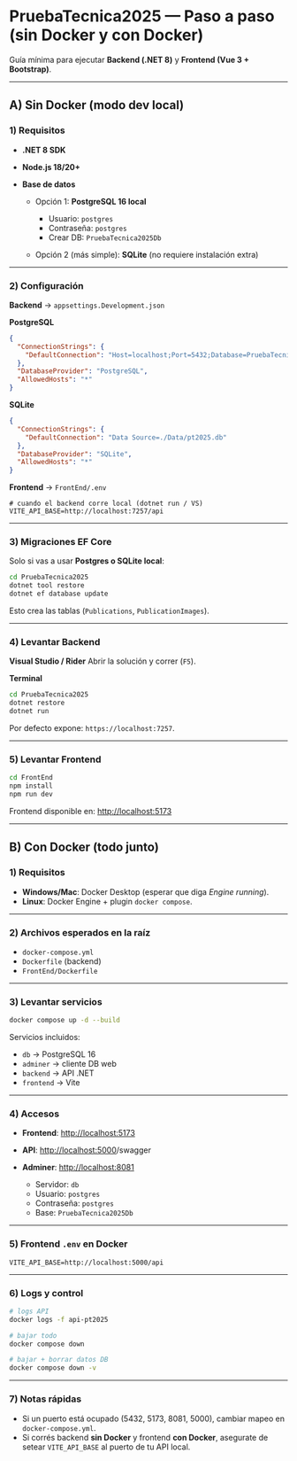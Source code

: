 # PruebaTecnica2025 — Paso a paso (sin Docker y con Docker)

Guía mínima para ejecutar **Backend (.NET 8)** y **Frontend (Vue 3 + Bootstrap)**.

---

## A) Sin Docker (modo dev local)

### 1) Requisitos

* **.NET 8 SDK**
* **Node.js 18/20+**
* **Base de datos**

  * Opción 1: **PostgreSQL 16 local**

    * Usuario: `postgres`
    * Contraseña: `postgres`
    * Crear DB: `PruebaTecnica2025Db`
  * Opción 2 (más simple): **SQLite** (no requiere instalación extra)

---

### 2) Configuración

**Backend** → `appsettings.Development.json`

**PostgreSQL**

```json
{
  "ConnectionStrings": {
    "DefaultConnection": "Host=localhost;Port=5432;Database=PruebaTecnica2025Db;Username=postgres;Password=postgres"
  },
  "DatabaseProvider": "PostgreSQL",
  "AllowedHosts": "*"
}
```

**SQLite**

```json
{
  "ConnectionStrings": {
    "DefaultConnection": "Data Source=./Data/pt2025.db"
  },
  "DatabaseProvider": "SQLite",
  "AllowedHosts": "*"
}
```

**Frontend** → `FrontEnd/.env`

```env
# cuando el backend corre local (dotnet run / VS)
VITE_API_BASE=http://localhost:7257/api
```

---

### 3) Migraciones EF Core

Solo si vas a usar **Postgres o SQLite local**:

```bash
cd PruebaTecnica2025
dotnet tool restore
dotnet ef database update
```

Esto crea las tablas (`Publications`, `PublicationImages`).

---

### 4) Levantar Backend

**Visual Studio / Rider**
Abrir la solución y correr (`F5`).

**Terminal**

```bash
cd PruebaTecnica2025
dotnet restore
dotnet run
```

Por defecto expone: `https://localhost:7257`.

---

### 5) Levantar Frontend

```bash
cd FrontEnd
npm install
npm run dev
```

Frontend disponible en: [http://localhost:5173](http://localhost:5173)

---

## B) Con Docker (todo junto)

### 1) Requisitos

* **Windows/Mac**: Docker Desktop (esperar que diga *Engine running*).
* **Linux**: Docker Engine + plugin `docker compose`.

---

### 2) Archivos esperados en la raíz

* `docker-compose.yml`
* `Dockerfile` (backend)
* `FrontEnd/Dockerfile`

---

### 3) Levantar servicios

```bash
docker compose up -d --build
```

Servicios incluidos:

* `db` → PostgreSQL 16
* `adminer` → cliente DB web
* `backend` → API .NET
* `frontend` → Vite

---

### 4) Accesos

* **Frontend**: [http://localhost:5173](http://localhost:5173)
* **API**: [http://localhost:5000](http://localhost:5000)/swagger
* **Adminer**: [http://localhost:8081](http://localhost:8081)

  * Servidor: `db`
  * Usuario: `postgres`
  * Contraseña: `postgres`
  * Base: `PruebaTecnica2025Db`

---

### 5) Frontend `.env` en Docker

```env
VITE_API_BASE=http://localhost:5000/api
```

---

### 6) Logs y control

```bash
# logs API
docker logs -f api-pt2025

# bajar todo
docker compose down

# bajar + borrar datos DB
docker compose down -v
```

---

### 7) Notas rápidas

* Si un puerto está ocupado (5432, 5173, 8081, 5000), cambiar mapeo en `docker-compose.yml`.
* Si corrés backend **sin Docker** y frontend **con Docker**, asegurate de setear `VITE_API_BASE` al puerto de tu API local.
